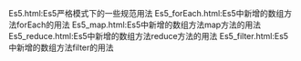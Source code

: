 Es5.html:Es5严格模式下的一些规范用法
Es5_forEach.html:Es5中新增的数组方法forEach的用法
Es5_map.html:Es5中新增的数组方法map方法的用法
Es5_reduce.html:Es5中新增的数组方法reduce方法的用法
Es5_filter.html:Es5中新增的数组方法filter的用法
